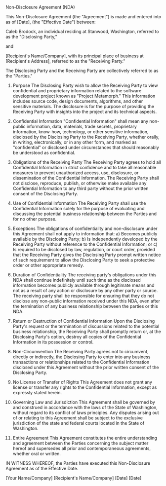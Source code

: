 Non-Disclosure Agreement (NDA)

This Non-Disclosure Agreement (the "Agreement") is made and entered into as of [Date], (the "Effective Date") between:

Caleb Brodock, an individual residing at Stanwood, Washington, referred to as the "Disclosing Party,"

and

[Recipient's Name/Company], with its principal place of business at [Recipient's Address], referred to as the "Receiving Party."

The Disclosing Party and the Receiving Party are collectively referred to as the "Parties."

1. Purpose
The Disclosing Party wish to allow the Receiving Party to view confidential and proprietary information related to the software development project known as "Project Metamorph." This information includes source code, design documents, algorithms, and other sensitive materials. The disclosure is for the purpose of providing the Receiving Party with insights into the project and its technical aspects.

2. Confidential Information
"Confidential Information" shall mean any non-public information, data, materials, trade secrets, proprietary information, know-how, technology, or other sensitive information, disclosed by the Disclosing Party to the Receiving Party, whether orally, in writing, electronically, or in any other form, and marked as "confidential" or disclosed under circumstances that should reasonably be understood as confidential.

3. Obligations of the Receiving Party
The Receiving Party agrees to hold all Confidential Information in strict confidence and to take all reasonable measures to prevent unauthorized access, use, disclosure, or dissemination of the Confidential Information. The Receiving Party shall not disclose, reproduce, publish, or otherwise make available any Confidential Information to any third party without the prior written consent of the Disclosing Party.

4. Use of Confidential Information
The Receiving Party shall use the Confidential Information solely for the purpose of evaluating and discussing the potential business relationship between the Parties and for no other purpose.

5. Exceptions
The obligations of confidentiality and non-disclosure under this Agreement shall not apply to information that:
   a) Becomes publicly available by the Disclosing Party;
   b) Is independently developed by the Receiving Party without reference to the Confidential Information; or
   c) Is required to be disclosed by law, regulation, or court order, provided that the Receiving Party gives the Disclosing Party prompt written notice of such requirement to allow the Disclosing Party to seek a protective order or other appropriate remedy.

6. Duration of Confidentiality
The receiving party's obligations under this NDA shall continue indefinitely until such time as the disclosed information becomes publicly available through legitimate means and not as a result of any action or disclosure by any other party or source. The receiving party shall be responsible for ensuring that they do not disclose any non-public information received under this NDA, even after the termination of any business relationship between the parties or this NDA.

7. Return or Destruction of Confidential Information
Upon the Disclosing Party's request or the termination of discussions related to the potential business relationship, the Receiving Party shall promptly return or, at the Disclosing Party's option, destroy all copies of the Confidential Information in its possession or control.

8. Non-Circumvention
The Receiving Party agrees not to circumvent, directly or indirectly, the Disclosing Party to enter into any business transactions or relationships related to the Confidential Information disclosed under this Agreement without the prior written consent of the Disclosing Party.

9. No License or Transfer of Rights
This Agreement does not grant any license or transfer any rights to the Confidential Information, except as expressly stated herein.

10. Governing Law and Jurisdiction
This Agreement shall be governed by and construed in accordance with the laws of the State of Washington, without regard to its conflict of laws principles. Any disputes arising out of or relating to this Agreement shall be subject to the exclusive jurisdiction of the state and federal courts located in the State of Washington.

11. Entire Agreement
This Agreement constitutes the entire understanding and agreement between the Parties concerning the subject matter hereof and supersedes all prior and contemporaneous agreements, whether oral or written.

IN WITNESS WHEREOF, the Parties have executed this Non-Disclosure Agreement as of the Effective Date.

[Your Name/Company]                    [Recipient's Name/Company]
[Date]                                                [Date]